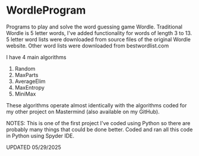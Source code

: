 # WordleProgram
Programs to play and solve the word guessing game Wordle. Traditional Wordle is 5 letter words, I've added functionality for words of length 3 to 13. 5 letter word lists were downloaded from source files of the original Wordle website. Other word lists were downloaded from bestwordlist.com  

I have 4 main algorithms
1. Random
2. MaxParts
3. AverageElim
4. MaxEntropy
5. MiniMax

These algorithms operate almost identically with the algorithms coded for my other project on Mastermind (also available on my GitHub). 

NOTES:
This is one of the first project I've coded using Python so there are probably many things that could be done better.
Coded and ran all this code in Python using Spyder IDE.



UPDATED 05/29/2025


